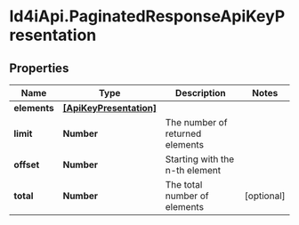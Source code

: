 # Id4iApi.PaginatedResponseApiKeyPresentation

## Properties
Name | Type | Description | Notes
------------ | ------------- | ------------- | -------------
**elements** | [**[ApiKeyPresentation]**](ApiKeyPresentation.md) |  | 
**limit** | **Number** | The number of returned elements | 
**offset** | **Number** | Starting with the n-th element | 
**total** | **Number** | The total number of elements | [optional] 



